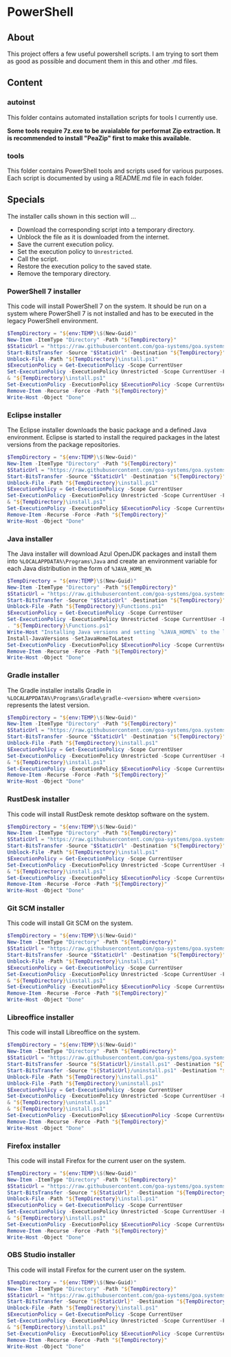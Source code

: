 # PowerShell

## About

This project offers a few useful powershell scripts. I am trying to sort them as good as possible and document them in this and other .md files.

## Content

### autoinst

This folder contains automated installation scripts for tools I currently use.

**Some tools require 7z.exe to be avaialable for performat Zip extraction. It is recommended to install "PeaZip" first to make this available.**

### tools

This folder contains PowerShell tools and scripts used for various purposes. Each script is documented by using a README.md file in each folder.

## Specials

The installer calls shown in this section will ...
* Download the corresponding script into a temporary directory.
* Unblock the file as it is downloaded from the internet.
* Save the current execution policy.
* Set the execution policy to `Unrestricted`.
* Call the script.
* Restore the execution policy to the saved state.
* Remove the temporary directory.

### PowerShell 7 installer

This code will install PowerShell 7 on the system. It should be run on a system where PowerShell 7 is not installed and has to be executed in the legacy PowerShell environment.

```powershell
$TempDirectory = "${env:TEMP}\$(New-Guid)"
New-Item -ItemType "Directory" -Path "${TempDirectory}"
$StaticUrl = "https://raw.githubusercontent.com/goa-systems/goa.systems.powershell/refs/heads/main/autoinst/system/powershell/Install.ps1"
Start-BitsTransfer -Source "$StaticUrl" -Destination "${TempDirectory}"
Unblock-File -Path "${TempDirectory}\install.ps1"
$ExecutionPolicy = Get-ExecutionPolicy -Scope CurrentUser
Set-ExecutionPolicy -ExecutionPolicy Unrestricted -Scope CurrentUser -Force
& "${TempDirectory}\install.ps1"
Set-ExecutionPolicy -ExecutionPolicy $ExecutionPolicy -Scope CurrentUser -Force
Remove-Item -Recurse -Force -Path "${TempDirectory}"
Write-Host -Object "Done"

```

### Eclipse installer

The Eclipse installer downloads the basic package and a defined Java environment. Eclipse is started to install the required packages in the latest versions from the package repositories.

```powershell
$TempDirectory = "${env:TEMP}\$(New-Guid)"
New-Item -ItemType "Directory" -Path "${TempDirectory}"
$StaticUrl = "https://raw.githubusercontent.com/goa-systems/goa.systems.powershell/refs/heads/main/autoinst/user/eclipse/install.ps1"
Start-BitsTransfer -Source "$StaticUrl" -Destination "${TempDirectory}"
Unblock-File -Path "${TempDirectory}\install.ps1"
$ExecutionPolicy = Get-ExecutionPolicy -Scope CurrentUser
Set-ExecutionPolicy -ExecutionPolicy Unrestricted -Scope CurrentUser -Force
& "${TempDirectory}\install.ps1"
Set-ExecutionPolicy -ExecutionPolicy $ExecutionPolicy -Scope CurrentUser -Force
Remove-Item -Recurse -Force -Path "${TempDirectory}"
Write-Host -Object "Done"

```

### Java installer

The Java installer will download Azul OpenJDK packages and install them into `%LOCALAPPDATA%\Programs\Java` and create an environment variable for each Java distribution in the form of `%JAVA_HOME_N%`

```powershell
$TempDirectory = "${env:TEMP}\$(New-Guid)"
New-Item -ItemType "Directory" -Path "${TempDirectory}"
$StaticUrl = "https://raw.githubusercontent.com/goa-systems/goa.systems.powershell/refs/heads/main/autoinst/user/jdk/Functions.ps1"
Start-BitsTransfer -Source "$StaticUrl" -Destination "${TempDirectory}"
Unblock-File -Path "${TempDirectory}\Functions.ps1"
$ExecutionPolicy = Get-ExecutionPolicy -Scope CurrentUser
Set-ExecutionPolicy -ExecutionPolicy Unrestricted -Scope CurrentUser -Force
. "${TempDirectory}\Functions.ps1"
Write-Host "Installing Java versions and setting `%JAVA_HOME%` to the latest version."
Install-JavaVersions -SetJavaHomeToLatest
Set-ExecutionPolicy -ExecutionPolicy $ExecutionPolicy -Scope CurrentUser -Force
Remove-Item -Recurse -Force -Path "${TempDirectory}"
Write-Host -Object "Done"

```

### Gradle installer

The Gradle installer installs Gradle in `%LOCALAPPDATA%\Programs\Gradle\gradle-<version>` where `<version>` represents the latest version.

```powershell
$TempDirectory = "${env:TEMP}\$(New-Guid)"
New-Item -ItemType "Directory" -Path "${TempDirectory}"
$StaticUrl = "https://raw.githubusercontent.com/goa-systems/goa.systems.powershell/refs/heads/main/autoinst/user/gradle/install.ps1"
Start-BitsTransfer -Source "$StaticUrl" -Destination "${TempDirectory}"
Unblock-File -Path "${TempDirectory}\install.ps1"
$ExecutionPolicy = Get-ExecutionPolicy -Scope CurrentUser
Set-ExecutionPolicy -ExecutionPolicy Unrestricted -Scope CurrentUser -Force
& "${TempDirectory}\install.ps1"
Set-ExecutionPolicy -ExecutionPolicy $ExecutionPolicy -Scope CurrentUser -Force
Remove-Item -Recurse -Force -Path "${TempDirectory}"
Write-Host -Object "Done"

```

### RustDesk installer

This code will install RustDesk remote desktop software on the system.

```powershell
$TempDirectory = "${env:TEMP}\$(New-Guid)"
New-Item -ItemType "Directory" -Path "${TempDirectory}"
$StaticUrl = "https://raw.githubusercontent.com/goa-systems/goa.systems.powershell/refs/heads/main/autoinst/system/rustdesk/Install.ps1"
Start-BitsTransfer -Source "$StaticUrl" -Destination "${TempDirectory}"
Unblock-File -Path "${TempDirectory}\install.ps1"
$ExecutionPolicy = Get-ExecutionPolicy -Scope CurrentUser
Set-ExecutionPolicy -ExecutionPolicy Unrestricted -Scope CurrentUser -Force
& "${TempDirectory}\install.ps1"
Set-ExecutionPolicy -ExecutionPolicy $ExecutionPolicy -Scope CurrentUser -Force
Remove-Item -Recurse -Force -Path "${TempDirectory}"
Write-Host -Object "Done"

```

### Git SCM installer

This code will install Git SCM on the system.

```powershell
$TempDirectory = "${env:TEMP}\$(New-Guid)"
New-Item -ItemType "Directory" -Path "${TempDirectory}"
$StaticUrl = "https://raw.githubusercontent.com/goa-systems/goa.systems.powershell/refs/heads/main/autoinst/system/gitscm/install.ps1"
Start-BitsTransfer -Source "$StaticUrl" -Destination "${TempDirectory}"
Unblock-File -Path "${TempDirectory}\install.ps1"
$ExecutionPolicy = Get-ExecutionPolicy -Scope CurrentUser
Set-ExecutionPolicy -ExecutionPolicy Unrestricted -Scope CurrentUser -Force
& "${TempDirectory}\install.ps1"
Set-ExecutionPolicy -ExecutionPolicy $ExecutionPolicy -Scope CurrentUser -Force
Remove-Item -Recurse -Force -Path "${TempDirectory}"
Write-Host -Object "Done"

```

### Libreoffice installer

This code will install Libreoffice on the system.

```powershell
$TempDirectory = "${env:TEMP}\$(New-Guid)"
New-Item -ItemType "Directory" -Path "${TempDirectory}"
$StaticUrl = "https://raw.githubusercontent.com/goa-systems/goa.systems.powershell/refs/heads/main/autoinst/system/libreoffice"
Start-BitsTransfer -Source "${StaticUrl}/install.ps1" -Destination "${TempDirectory}"
Start-BitsTransfer -Source "${StaticUrl}/uninstall.ps1" -Destination "${TempDirectory}"
Unblock-File -Path "${TempDirectory}\install.ps1"
Unblock-File -Path "${TempDirectory}\uninstall.ps1"
$ExecutionPolicy = Get-ExecutionPolicy -Scope CurrentUser
Set-ExecutionPolicy -ExecutionPolicy Unrestricted -Scope CurrentUser -Force
& "${TempDirectory}\uninstall.ps1"
& "${TempDirectory}\install.ps1"
Set-ExecutionPolicy -ExecutionPolicy $ExecutionPolicy -Scope CurrentUser -Force
Remove-Item -Recurse -Force -Path "${TempDirectory}"
Write-Host -Object "Done"

```

### Firefox installer

This code will install Firefox for the current user on the system.

```powershell
$TempDirectory = "${env:TEMP}\$(New-Guid)"
New-Item -ItemType "Directory" -Path "${TempDirectory}"
$StaticUrl = "https://raw.githubusercontent.com/goa-systems/goa.systems.powershell/refs/heads/main/autoinst/user/firefox/install.ps1"
Start-BitsTransfer -Source "${StaticUrl}" -Destination "${TempDirectory}"
Unblock-File -Path "${TempDirectory}\install.ps1"
$ExecutionPolicy = Get-ExecutionPolicy -Scope CurrentUser
Set-ExecutionPolicy -ExecutionPolicy Unrestricted -Scope CurrentUser -Force
& "${TempDirectory}\install.ps1"
Set-ExecutionPolicy -ExecutionPolicy $ExecutionPolicy -Scope CurrentUser -Force
Remove-Item -Recurse -Force -Path "${TempDirectory}"
Write-Host -Object "Done"

```

### OBS Studio installer

This code will install Firefox for the current user on the system.

```powershell
$TempDirectory = "${env:TEMP}\$(New-Guid)"
New-Item -ItemType "Directory" -Path "${TempDirectory}"
$StaticUrl = "https://raw.githubusercontent.com/goa-systems/goa.systems.powershell/refs/heads/main/autoinst/user/obsstudio/Install.ps1"
Start-BitsTransfer -Source "${StaticUrl}" -Destination "${TempDirectory}"
Unblock-File -Path "${TempDirectory}\install.ps1"
$ExecutionPolicy = Get-ExecutionPolicy -Scope CurrentUser
Set-ExecutionPolicy -ExecutionPolicy Unrestricted -Scope CurrentUser -Force
& "${TempDirectory}\install.ps1"
Set-ExecutionPolicy -ExecutionPolicy $ExecutionPolicy -Scope CurrentUser -Force
Remove-Item -Recurse -Force -Path "${TempDirectory}"
Write-Host -Object "Done"


```

